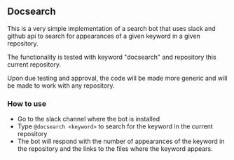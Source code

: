 ## Docsearch

This is a very simple implementation of a search bot that uses slack and github api to search for appearances of a given keyword in a given repository.

The functionality is tested with keyword "docsearch" and repository this current repository.

Upon due testing and approval, the code will be made more generic and will be made to work with any repository.

### How to use

- Go to the slack channel where the bot is installed
- Type `@docsearch <keyword>` to search for the keyword in the current repository
- The bot will respond with the number of appearances of the keyword in the repository and the links to the files where the keyword appears.

